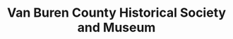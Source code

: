 ---
layout: repo
title: "Van Buren County Historical Society and Museum"
id: 4030
permalink: repos/4030/
---